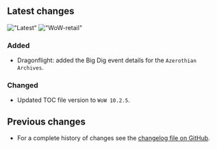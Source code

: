 ## Latest changes

[//]: <> (Rendered badges - Unfortunately most addon hosting websites do not support badges directly, but)
[//]: <> (fortunately GitHub renders them as images)

!["Latest"](https://camo.githubusercontent.com/ea5b7c2a899ef2a99cf6f7954a1ecd1e3c0d2c5d5175d2b5976f40bba072820c/68747470733a2f2f696d672e736869656c64732e696f2f62616467652f576f572d2d72657461696c2d31302e322e352d2532334631363433363f6c6f676f3d6375727365666f726765 "Latest Release") !["WoW-retail"](https://camo.githubusercontent.com/4825b9ce69ab6d4dbe19f41172fb006e7a788123736492e0c77399afee3dd07f/68747470733a2f2f696d672e736869656c64732e696f2f62616467652f7461672d76302e32312e302d696e666f726d6174696f6e616c3f6c6f676f3d476974487562 "Supported Game Version")

### Added

* Dragonflight: added the Big Dig event details for the `Azerothian Archives`.

### Changed

* Updated TOC file version to `WoW 10.2.5`.
&nbsp;  

## Previous changes

* For a complete history of changes see the [changelog file on GitHub](https://github.com/erglo/mission-report-button-plus/blob/main/CHANGELOG.md "CHANGELOG.md").
